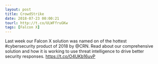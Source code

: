 ```yaml
---
layout: post
title: CrowdStrike
date: 2018-07-23 00:00:21
tourl: http://t.co/ULWFfruGKw
tags: [Falcon X]
---
```

Last week our Falcon X solution was named on of the hottest #cybersecurity product of 2018 by @CRN. Read about our comprehensive solution and how it is working to use threat intelligence to drive better security responses. https://t.co/O4UKb16uvP